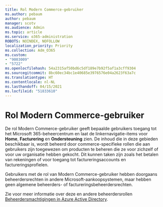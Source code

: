 ```yaml
---
title: Rol Modern Commerce-gebruiker
ms.author: pebaum
author: pebaum
manager: scotv
ms.audience: Admin
ms.topic: article
ms.service: o365-administration
ROBOTS: NOINDEX, NOFOLLOW
localization_priority: Priority
ms.collection: Adm_O365
ms.custom:
- "9003009"
- "5722"
ms.openlocfilehash: 54a2315af50bd6c5df189e7b92f5af1a3cff9304
ms.sourcegitcommit: 8bc60ec34bc1e40685e3976576e04a2623f63a7c
ms.translationtype: HT
ms.contentlocale: nl-NL
ms.lasthandoff: 04/15/2021
ms.locfileid: "51833610"
---
```

# <a name="modern-commerce-user-role"></a>Rol Modern Commerce-gebruiker

De rol Modern Commerce-gebruiker geeft bepaalde gebruikers toegang tot het Microsoft 365-beheercentrum en laat de linkernavigatie-items voor **Home**, **Facturering** en **Ondersteuning** zien. De inhoud die in deze gebieden beschikbaar is, wordt beheerd door commerce-specifieke rollen die aan gebruikers zijn toegewezen om producten te beheren die ze voor zichzelf of voor uw organisatie hebben gekocht. Dit kunnen taken zijn zoals het betalen van rekeningen of voor toegang tot factureringsaccounts en factureringsprofielen.

Gebruikers met de rol van Modern Commerce-gebruiker hebben doorgaans beheerdersrechten in andere Microsoft-aankoopsystemen, maar hebben geen algemene beheerders- of factureringsbeheerdersrechten.

Zie voor meer informatie over deze en andere beheerdersrollen [Beheerdersmachtigingen in Azure Active Directory](https://docs.microsoft.com/azure/active-directory/users-groups-roles/directory-assign-admin-roles#modern-commerce-administrator).